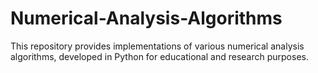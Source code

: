 # Numerical-Analysis-Algorithms
This repository provides implementations of various numerical analysis algorithms, developed in Python for educational and research purposes.
